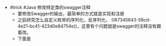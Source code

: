 - #trick #Java 修改特定类的swagger注释
	- 要修改Swagger的输出，最简单的方式就是实现和注册
	- 之前研究怎么自定义枚举的序列化，反序列化， ((67345643-58cd-4e21-bc41-423d0e84754e))，这里有个问题就是swagger的注释没有跟着改。
	- 下面是